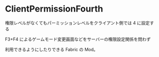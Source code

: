 # ClientPermissionFourth

権限レベルがなくてもパーミッションレベルをクライアント側では 4 に設定する

F3+F4 によるゲームモード変更画面などをサーバーの権限設定関係を問わず

利用できるようにしたりできる Fabric の Mod。

